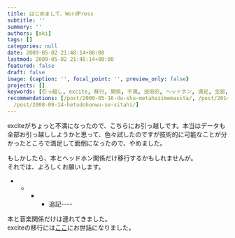 ```yaml
---
title: はじめまして、WordPress
subtitle: ''
summary: ''
authors: [aki]
tags: []
categories: null
date: 2009-05-02 21:48:14+00:00
lastmod: 2009-05-02 21:48:14+00:00
featured: false
draft: false
image: {caption: '', focal_point: '', preview_only: false}
projects: []
keywords: [引っ越し, excite, 移行, 関係, 不満, 技術的, ヘッドホン, 満足, 全部, 面倒]
recommendations: [/post/2009-05-16-du-shu-metahazimemasita/, /post/2014-12-01-wordpress-dot-comkarahatenaburogunioyin-tuyue-sisimasita/,
  /post/2008-09-14-hetudohonwu-se-sitahi/]
---
```

exciteがちょっと不満になったので、こちらにお引っ越しです。本当はデータも全部お引っ越ししようかと思って、色々試したのですが技術的に可能なことが分かったところで満足して面倒になったので、やめました。

もしかしたら、本とヘッドホン関係だけ移行するかもしれませんが。  
それでは、よろしくお願いします。

- 
  - 
    - 
      - 追記----

本と音楽関係だけは連れてきました。  
exciteの移行には[ここ](http://blog.potto.client.jp/archives/2007/07/entry_16.html)にお世話になりました。



